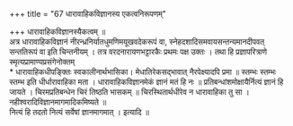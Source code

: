 +++
title = "67 धारावाहिकविज्ञानस्य एकत्वनिरूपणम्"

+++
धारावाहिकविज्ञानस्यैकत्वम् ॥  
अत्र धारावाहिकविज्ञानं नीरन्ध्रनिर्यातधुमणिमयूखवदेकरूपं वा, स्नेहदशादिसमवायसन्तन्यमानदीपवत् सन्ततिरूपं वा इति चिन्तनीयम् । तत्र वरदनारायणभट्टारकैः प्रथमः पक्ष उक्तः । तथा हि प्रज्ञापरित्राणे स्मृत्यप्रामाण्यप्रसंगेनोक्तम्  
\* धारावाहिकधीपङ्क्तिः स्वकालीनार्थभासिका। मेधातिरेकसद्भावात् नैरपेक्ष्यादपि प्रमा ॥ स्तम्भः स्तम्भः स्तम्भ इति धीर्धारावाहिका मता । धारावाहिकविज्ञानमेकं ज्ञानं मतं हि नः ॥ प्रतिबन्धांशमोक्षायैर्नित्यं ज्ञानं हि जायते । चिरमप्रतिबन्धेन चिरं तिष्ठति भासकम् ॥ चिरस्थितार्थधीरेव न धारावाहिका तु सा । नहीश्वरादिविज्ञानमागमादिकमिष्यते ॥  
नित्यं हि तदतो नित्यं सर्वेषां ज्ञानमागमात् । इत्यादि ॥
